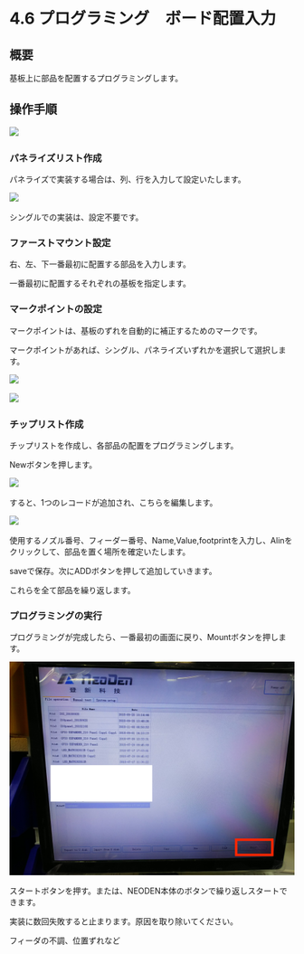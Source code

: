 # 4.6 プログラミング　ボード配置入力

## 概要

基板上に部品を配置するプログラミングします。

## 操作手順

![](./img/PIC021.JPG)

### パネライズリスト作成

パネライズで実装する場合は、列、行を入力して設定いたします。

![](./img/PIC004.JPG)

シングルでの実装は、設定不要です。

### ファーストマウント設定

右、左、下一番最初に配置する部品を入力します。

一番最初に配置するそれぞれの基板を指定します。

### マークポイントの設定

マークポイントは、基板のずれを自動的に補正するためのマークです。

マークポイントがあれば、シングル、パネライズいずれかを選択して選択します。

![](./img/PIC017.JPG)

![](./img/PIC016.JPG)


### チップリスト作成

チップリストを作成し、各部品の配置をプログラミングします。

Newボタンを押します。

![](./img/PIC038.JPG)

すると、1つのレコードが追加され、こちらを編集します。

![](./img/PIC020.JPG)

使用するノズル番号、フィーダー番号、Name,Value,footprintを入力し、Alinをクリックして、部品を置く場所を確定いたします。

saveで保存。次にADDボタンを押して追加していきます。

これらを全て部品を繰り返します。

### プログラミングの実行

プログラミングが完成したら、一番最初の画面に戻り、Mountボタンを押します。

![](./img/PIC029.JPG)

スタートボタンを押す。または、NEODEN本体のボタンで繰り返しスタートできます。

実装に数回失敗すると止まります。原因を取り除いてください。

フィーダの不調、位置ずれなど
